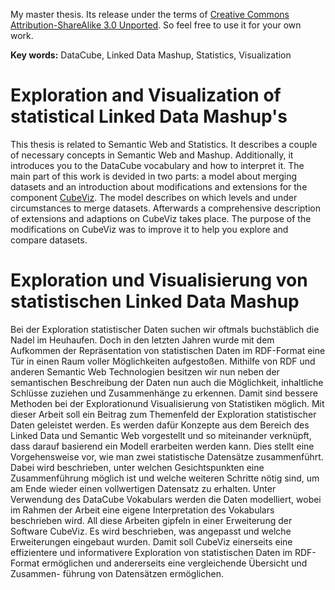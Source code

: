 
My master thesis. Its release under the terms of [Creative Commons Attribution-ShareAlike 3.0 Unported](https://creativecommons.org/licenses/by-sa/3.0).
So feel free to use it for your own work.

**Key words:** DataCube, Linked Data Mashup, Statistics, Visualization

# Exploration and Visualization of statistical Linked Data Mashup's

This thesis is related to Semantic Web and Statistics. It describes a couple of necessary concepts in Semantic Web and 
Mashup. Additionally, it introduces you to the DataCube vocabulary and how to interpret it. The main part of this work
is devided in two parts: a model about merging datasets and an introduction about modifications and extensions for the
component [CubeViz](http://aksw.org/Projects/CubeViz.html). The model describes on which levels and under circumstances
to merge datasets. Afterwards a comprehensive description of extensions and adaptions on CubeViz takes place. The purpose 
of the modifications on CubeViz was to improve it to help you explore and compare datasets.

# Exploration und Visualisierung von statistischen Linked Data Mashup

Bei der Exploration statistischer Daten suchen wir oftmals buchstäblich die Nadel im Heuhaufen. Doch in den letzten Jahren wurde mit dem Aufkommen der Repräsentation von statistischen Daten im RDF-Format eine Tür in einen Raum voller Möglichkeiten aufgestoßen. Mithilfe von RDF und anderen Semantic Web Technologien besitzen wir nun neben der semantischen Beschreibung der Daten nun auch die Möglichkeit, inhaltliche Schlüsse zuziehen und Zusammenhänge zu erkennen. Damit sind bessere Methoden bei der Explorationund Visualisierung von Statistiken möglich. Mit dieser Arbeit soll ein Beitrag zum Themenfeld der Exploration statistischer Daten geleistet werden. Es werden dafür Konzepte aus dem Bereich des Linked Data und Semantic Web vorgestellt und so miteinander verknüpft, dass darauf basierend ein Modell erarbeiten werden kann. Dies stellt eine Vorgehensweise vor, wie man zwei statistische Datensätze zusammenführt. Dabei wird beschrieben, unter welchen Gesichtspunkten eine Zusammenführung möglich ist und welche weiteren Schritte nötig sind, um am Ende wieder einen vollwertigen Datensatz zu erhalten. Unter Verwendung des DataCube Vokabulars werden die Daten modelliert, wobei im Rahmen der Arbeit eine eigene Interpretation des Vokabulars beschrieben wird. All diese Arbeiten gipfeln in einer Erweiterung der Software CubeViz. Es wird beschrieben, was angepasst und welche Erweiterungen eingebaut wurden. Damit soll CubeViz einerseits eine effizientere und informativere Exploration von statistischen Daten im RDF-Format ermöglichen und andererseits eine vergleichende Übersicht und Zusammen- führung von Datensätzen ermöglichen.
